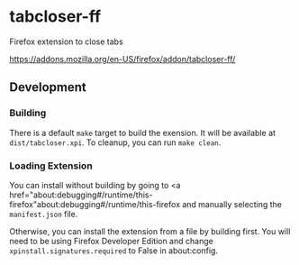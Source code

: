 # tabcloser-ff
Firefox extension to close tabs

https://addons.mozilla.org/en-US/firefox/addon/tabcloser-ff/

## Development

### Building

There is a default `make` target to build the exension. It will be available at `dist/tabcloser.xpi`. To cleanup, you can run `make clean`.

### Loading Extension

You can install without building by going to <a href="about:debugging#/runtime/this-firefox"about:debugging#/runtime/this-firefox</a> and manually selecting the `manifest.json` file.

Otherwise, you can install the extension from a file by building first. You will need to be using Firefox Developer Edition and change `xpinstall.signatures.required` to False in about:config.
